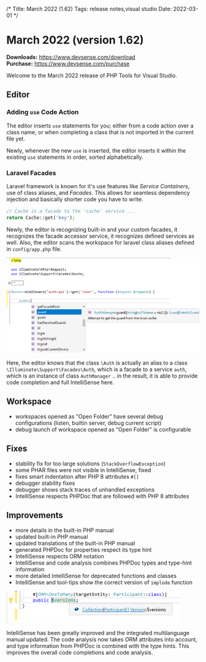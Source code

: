 /*
Title: March 2022 (1.62)
Tags: release notes,visual studio
Date: 2022-03-01
*/

# March 2022 (version 1.62)

**Downloads:** https://www.devsense.com/download<br/>
**Purchase:** https://www.devsense.com/purchase

Welcome to the March 2022 release of PHP Tools for Visual Studio.

## Editor

### Adding `use` Code Action

The editor inserts `use` statements for you; either from a code action over a class name, or when completing a class that is not imported in the current file yet.

Newly, whenever the new `use` is inserted, the editor inserts it within the existing `use` statements in order, sorted alphabetically.

### Laravel Facades

Laravel framework is known for it's use features like _Service Containers_, use of class aliases, and _Facades_. This allows for seamless dependency injection and basically shorter code you have to write.

```php
// Cache is a facade to the 'cache' service ...
return Cache::get('key');
```

Newly, the editor is recognizing built-in and your custom facades, it recognizes the facade accessor service, it recognizes defined services as well. Also, the editor scans the workspace for laravel class aliases defined in `config/app.php` file.

![Laravel Facades and class aliases](imgs/laravel-facades-aliases.png)

Here, the editor knows that the class `\Auth` is actually an alias to a class `\Illuminate\Support\Facades\Auth`, which is a facade to a service `auth`, which is an instance of class `AuthManager` .. in the result, it is able to provide code completion and full IntelliSense here.

## Workspace

- workspaces opened as "Open Folder" have several debug configurations (listen, builtin server, debug current script)
- debug launch of workspace opened as "Open Folder" is configurable

## Fixes

- stability fix for too large solutions (`StackOverflowException`)
- some PHAR files were not visible in IntelliSense, fixed
- fixes smart indentation after PHP 8 attributes `#[]`
- debugger stability fixes
- debugger shows stack traces of unhandled exceptions
- IntelliSense respects PHPDoc that are followed with PHP 8 attributes

## Improvements

- more details in the built-in PHP manual
- updated built-in PHP manual
- updated translations of the built-in PHP manual
- generated PHPDoc for properties respect its type hint
- IntelliSense respects ORM notation
- IntelliSense and code analysis combines PHPDoc types and type-hint information
- more detailed IntelliSense for deprecated functions and classes
- IntelliSense and tool-tips show the correct version of `implode` function

![ORM notation](imgs/orm-tooltip.png)

IntelliSense has been greatly improved and the integrated multilanguage manual updated. The code analysis now takes ORM attributes into account, and type information from PHPDoc is combined with the type hints. This improves the overall code completions and code analysis.
